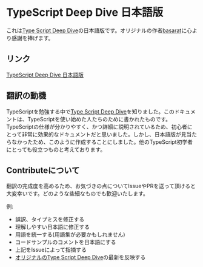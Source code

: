 # TypeScript Deep Dive 日本語版
これは[Type Script Deep Dive](https://github.com/basarat/typescript-book/)の日本語版です。オリジナルの作者[basarat](https://github.com/basarat)に心より感謝を捧げます。

## リンク
[TypeScript Deep Dive 日本語版](https://typescript-jp.gitbook.io/project/getting-started)

## 翻訳の動機
TypeScriptを勉強する中で[Type Script Deep Dive](https://github.com/basarat/typescript-book/)を知りました。このドキュメントは、TypeScriptを使い始めた人たちのために書かれたものです。TypeScriptの仕様が分かりやすく、かつ詳細に説明されているため、初心者にとって非常に効果的なドキュメントだと思いました。しかし、日本語版が見当たらなかったため、このように作成することにしました。他のTypeScript初学者にとっても役立つものと考えております。

## Contributeについて
翻訳の完成度を高めるため、お気づきの点についてIssueやPRを送って頂けると大変幸いです。どのような些細なものでも歓迎いたします。

例:
- 誤訳、タイプミスを修正する
- 理解しやすい日本語に修正する
- 用語を統一する(用語集が必要かもしれません)
- コードサンプルのコメントを日本語にする
- 上記をIssueによって指摘する
- [オリジナルのType Script Deep Dive](https://github.com/basarat/typescript-book/)の最新を反映する

